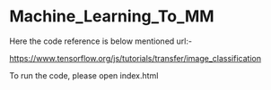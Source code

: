 # Machine_Learning_To_MM

Here the code reference is below mentioned url:-

https://www.tensorflow.org/js/tutorials/transfer/image_classification

To run the code, please open index.html
